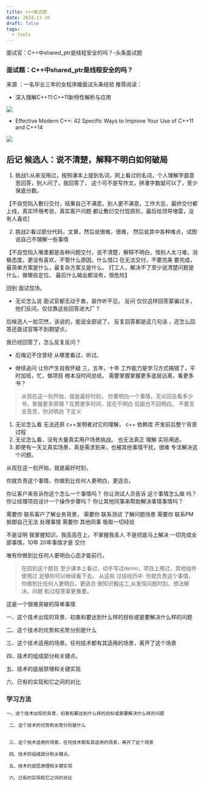 ```yaml
---
title: c++面试题
date: 2024-11-10
draft: false
tags:
  - tools
---
```






面试官：C++中shared_ptr是线程安全的吗？-头条面试题


### 面试题：C++中shared_ptr是线程安全的吗？


来源 ：一名毕业三年的女程序媛面试头条经验
推荐阅读：
- 深入理解C++11:C++11新特性解析与应用

![](https://files.mdnice.com/user/54482/901129f0-d9ec-48a0-b040-d626c19ec6f5.png)

- Effective Modern C++: 42 Specific Ways to Improve Your Use of C++11 and C++14

![](https://files.mdnice.com/user/54482/5d4bdf72-4beb-4a88-85b3-68e63bf1d5f4.png)




## 后记 候选人：说不清楚，解释不明白如何破局


1. 挑战1:从来没用过，按照课本上提到名词，网上看过的名词，个人理解字面意思回答，别人问了，我回答了，
这个可不是写作文，拼凑字数就可以了，至少保底分数。

【不自觉陷入敷衍交付，结果自己不满意，别人更不满意，工作大忌，最终交付都上线，真实环境考验，真实客户问题 都让敷衍交付现原形，最后给领导埋雷，没有人喜欢]

2. 挑战2:看过部分代码，文章，然后说很难，很难，
然后说其中各种难点，试图说自己不理解一些事情

【不自觉陷入嘴里都是各种问题交付，说不清楚，解释不明白，怪别人太刁难，消极态度，更没有喜欢，不管什么原因，什么借口 在无法交付，不要完美 要完成，最简单方案是什么，最复杂方案又是什么，
打工人，解决不了至少说清楚问题是什么，做哪些定位。
最后什么输出都没有，很危险】

回到 面试现场。


 - 无论怎么说 面试官都无动于衷，装作听不见，
 反问 仅仅这样回答蒙骗过关，  他们反问，仅仅靠这些回答进大厂？
 
后候选人一脸茫然，该说的，能说全部说了，
反复回答都是这几句话 ，还怎么回答还面试官等不到期望点，

我已经回答了，怎么反复反问？

- 后悔记不住曾经 从哪里看过，听过。

- 继续追问 让你产生自我怀疑 三，五年，十年 工作能力是学习方式搞错了，平时加班，忙，做项目 根本没时间总结，
需要掌握掌握更多底层远离，看更多书？

>从现在这一刻开始，就是最好时刻， 
你要明白一个事情，无论回去看多少书，掌握更多原理？花费更多时间，现在不明白 后面也不回明白。
不要支支吾吾，你对明白 下定义
1. 无论怎么看 无法还原 c++发明者对它的理解，
  c++ 依赖库 开发前后整个背景过程
2. 无论怎么看，没有大量真实用户场景挑战。
  也无法真正 理解 实际用途。
3. 即使有一天又真实场景，真是需求到来，也被其他事情干扰，很难 专注解决这个问题。


从现在这一刻开始，就是最好时刻，

你就负责这个事情，你做到比任何人更明白，更适合。

你让客户来告诉你这个怎么一个事情吗？
你让测试人员告诉 这个事情怎么做 吗？
你让经理项目设计一个操作步骤吗？
你让其他同事来帮助解决事情事情吗？

需要你 联系客户了解业务背景，
需要你 联系测试 了解问题场景
需要你 联系PM 抵御自己无法 处理事情
需要你 其他同事 吸取一切经验

不是证明 我掌握知识，我高高在上，不掌握我丢人
不是彻底马上解决 一切完成全部事情，10年 20年事情才是
交付 

唯有你做到比任何人更明白心态才能前行。

>在回到这个题目 
至少课本上看过，动手写过demo，项目上用过，其他组件使用过 足够你可以继续看下去。
从这些 过往经历中.
你就负责这个事情，你做到比任何人更明白，更适合
做知识搬运工,从发现问题时刻，想法解决。问题 和过程答案更重要。


这是一个很难突破的简单事情


一、这个技术出现的背景、初衷和要达到什么样的目标或是要解决什么样的问题

 二、这个技术的优势和劣势分别是什么 


 三、这个技术适用的场景。任何技术都有其适用的场景，离开了这个场景

 四、技术的组成部分和关键点。

 五、技术的底层原理和关键实现

 六、已有的实现和它之间的对比































 






### 学习方法

~~~
一、这个技术出现的背景、初衷和要达到什么样的目标或是要解决什么样的问题

 二、这个技术的优势和劣势分别是什么 


 三、这个技术适用的场景。任何技术都有其适用的场景，离开了这个场景

 四、技术的组成部分和关键点。

 五、技术的底层原理和关键实现

 六、已有的实现和它之间的对比
~~~






